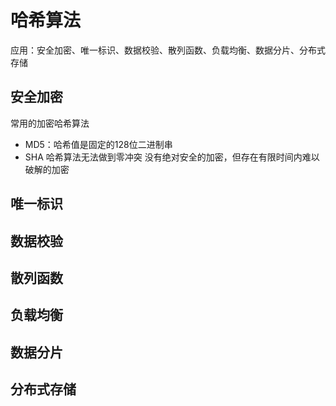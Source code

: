 # 哈希算法
应用：安全加密、唯一标识、数据校验、散列函数、负载均衡、数据分片、分布式存储

## 安全加密
常用的加密哈希算法
- MD5：哈希值是固定的128位二进制串
- SHA
哈希算法无法做到零冲突
没有绝对安全的加密，但存在有限时间内难以破解的加密

## 唯一标识
## 数据校验
## 散列函数
## 负载均衡
## 数据分片
## 分布式存储